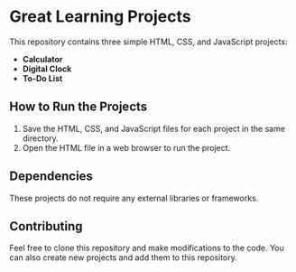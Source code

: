 # Great Learning Projects

This repository contains three simple HTML, CSS, and JavaScript projects:

* **Calculator**
* **Digital Clock**
* **To-Do List**

## How to Run the Projects

1. Save the HTML, CSS, and JavaScript files for each project in the same directory.
2. Open the HTML file in a web browser to run the project.

## Dependencies

These projects do not require any external libraries or frameworks.

## Contributing

Feel free to clone this repository and make modifications to the code. You can also create new projects and add them to this repository.
